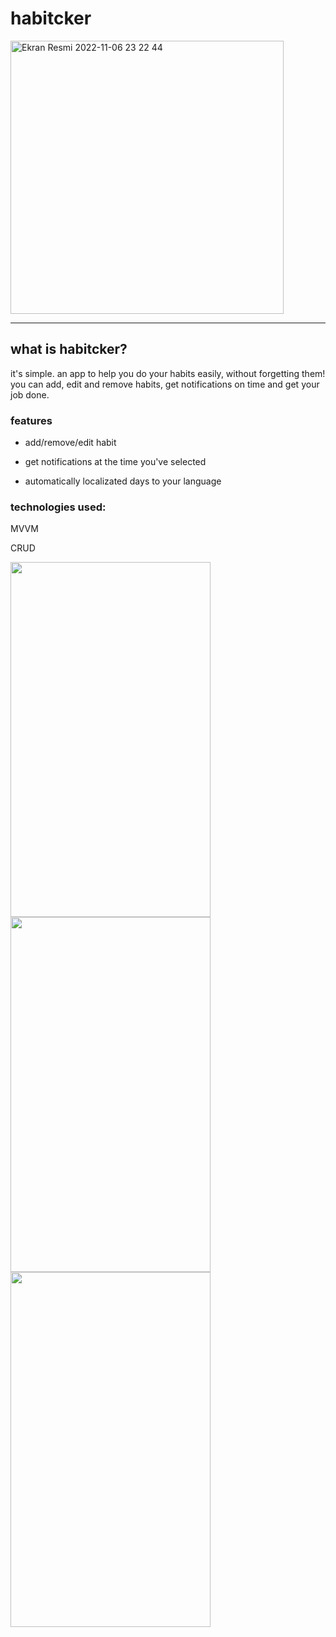 # habitcker

<img width="437" alt="Ekran Resmi 2022-11-06 23 22 44" src="https://user-images.githubusercontent.com/48603868/200193276-b444a915-6d02-4490-9519-4a28be6c4bd4.png">

---

## what is habitcker?

it's simple. an app to help you do your habits easily, without forgetting them! you can add, edit and remove habits, get notifications on time and get your job done. 

### features

* add/remove/edit habit

* get notifications at the time you've selected

* automatically localizated days to your language

### technologies used:

MVVM

CRUD



<p float="left">
<img src="https://user-images.githubusercontent.com/48603868/200193380-256c11ac-1da0-48c5-81d7-49da53b12d50.png" width="320" height="568">

<img src="https://user-images.githubusercontent.com/48603868/200193381-451be79f-3bf2-4049-bfac-5805f7794321.png" width="320" height="568">

<img src="https://user-images.githubusercontent.com/48603868/200193383-266edac7-ee5b-4866-93fa-4bff63debba8.png" width="320" height="568">
</p>
